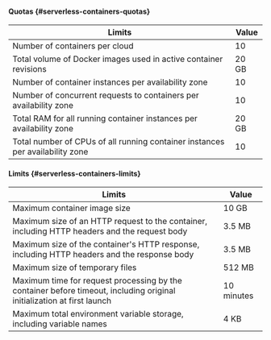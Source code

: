 #### Quotas {#serverless-containers-quotas}

| Limits | Value |
| ----- | ----- |
| Number of containers per cloud | 10 |
| Total volume of Docker images used in active container revisions | 20 GB |
| Number of container instances per availability zone | 10 |
| Number of concurrent requests to containers per availability zone | 10 |
| Total RAM for all running container instances per availability zone | 20 GB |
| Total number of CPUs of all running container instances per availability zone | 10 |

#### Limits {#serverless-containers-limits}

| Limits | Value |
| ----- | ----- |
| Maximum container image size | 10 GB |
| Maximum size of an HTTP request to the container, including HTTP headers and the request body | 3.5 MB |
| Maximum size of the container's HTTP response, including HTTP headers and the response body | 3.5 MB |
| Maximum size of temporary files | 512 MB |
| Maximum time for request processing by the container before timeout, including original initialization at first launch | 10 minutes |
| Maximum total environment variable storage, including variable names | 4 KB |

